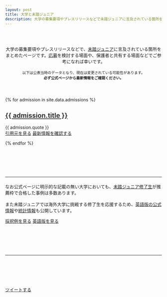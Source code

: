 ```yaml
---
layout: post
title: 大学と未踏ジュニア
description: 大学の募集要項やプレスリリースなどで未踏ジュニアに言及されている箇所をまとめたページです。公表当時のデータとなり、現在は変更されている可能性もありますので、必ず最新年度の公式ページをご確認ください。
---
```


<p style="text-align:center; padding: 50px 0px 40px;">
  大学の募集要項やプレスリリースなどで、<a href='/about'>未踏ジュニア</a>に言及されている箇所をまとめたページです。<a href='/guideline'>応募</a>を検討する場面や、保護者と共有する場面などでご参考になれば幸いです。<br>
  <br>
  <small><i class="fa-light fa-solid fa-triangle-exclamation"></i>
    以下は公表当時のデータとなり、現在は変更されている可能性があります。<br class='ignore-sp'><b>必ず公式ページから最新情報をご確認ください。</b></small><br>
</p>


{% for admission in site.data.admissions %}
<h2 id='{{ admission.id }}'>
  <a href='#{{ admission.id }}' style='color: #333; font-weight: bold;'>{{ admission.title }}</a>
</h2>
<div class='quote'>{{ admission.quote }}</div>


<div class='flex'>
  <a class="button" href="{{ admission.quote_src }}">引用元を見る</a>
  <a class="button" href="{{ admission.link }}">最新情報を確認する</a>
</div>

{% endfor %}

<hr style='margin: 100px auto 20px auto;'>

<p>なお公式ページに明示的な記載の無い大学においても、<a href='/projects'>未踏ジュニア修了生</a>が推薦枠で合格した事例は多数あります。<br><br>また未踏ジュニアでは海外大学に挑戦する修了生を応援するため、<a href='/english'>英語版の公式情報</a>や<a href='/english/stats'>統計情報</a>も公開しています。</p>

<div class='flex'>
  <a class='button' href='/projects'>採択例を見る</a>
  <a class='button' href='/english'>英語版を見る</a>
</div>

<hr style='margin: 100px auto 100px auto;'>

<div class='flex'>
  <a href='https://twitter.com/intent/tweet?text=大学と未踏ジュニア&hashtags=未踏ジュニア&url=https://jr.mitou.org/admissions&lang=ja&related=mitoujr' class='button'>ツイートする</a>
</div>
